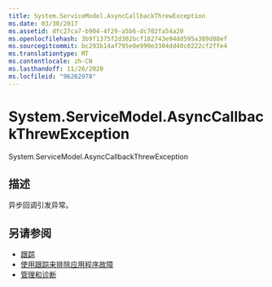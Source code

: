 ```yaml
---
title: System.ServiceModel.AsyncCallbackThrewException
ms.date: 03/30/2017
ms.assetid: dfc27ca7-b904-4f29-a5b6-dc702fa54a20
ms.openlocfilehash: 3b9f1375f2d302bcf182743e94dd595a389d88ef
ms.sourcegitcommit: bc293b14af795e0e999e3304dd40c0222cf2ffe4
ms.translationtype: MT
ms.contentlocale: zh-CN
ms.lasthandoff: 11/26/2020
ms.locfileid: "96262978"
---
```

# <a name="systemservicemodelasynccallbackthrewexception"></a>System.ServiceModel.AsyncCallbackThrewException

System.ServiceModel.AsyncCallbackThrewException  
  
## <a name="description"></a>描述  

 异步回调引发异常。  
  
## <a name="see-also"></a>另请参阅

- [跟踪](index.md)
- [使用跟踪来排除应用程序故障](using-tracing-to-troubleshoot-your-application.md)
- [管理和诊断](../index.md)
